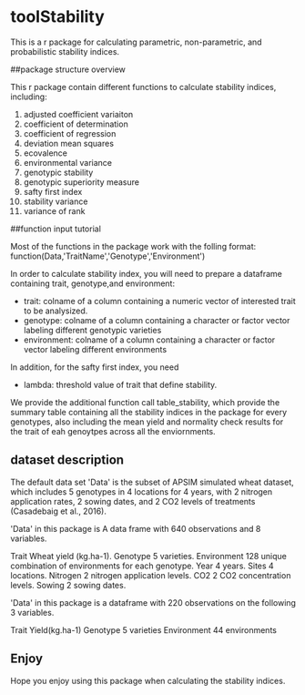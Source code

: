# toolStability
This is a r package for calculating parametric, non-parametric, and probabilistic stability indices.

##package structure overview

This r package contain different functions to calculate stability indices, including:

 1.  adjusted coefficient variaiton
 2.  coefficient of determination
 3.  coefficient of regression
 4.  deviation mean squares
 5.  ecovalence
 6.  environmental variance
 7.  genotypic stability
 8.  genotypic superiority measure
 9. safty first index
 10. stability variance
 11. variance of rank


##function input tutorial

Most of the functions in the package work with the folling format: 
function(Data,'TraitName','Genotype','Environment')

In order to calculate stability index, you will need to prepare a dataframe containing trait, genotype,and environment:
  * trait:       colname of a column containing a numeric vector of interested trait to be analysized.
  * genotype:    colname of a column containing a character or factor vector labeling different genotypic varieties
  * environment: colname of a column containing a character or factor vector labeling different environments
  
In addition, for the safty first index, you need  
  * lambda:      threshold value of trait that define stability. 


We provide the additional function call table_stability, which provide the summary table containing all the stability indices
in the package for every genotypes, also including the mean yield and normality check results for the trait of eah genoytpes 
across all the enviornments.  

## dataset description
The default data set 'Data' is the subset of APSIM simulated wheat dataset, which includes 5 genotypes in 4 locations for 4 years, with 2 nitrogen application rates, 2 sowing dates, and 2 CO2 levels of treatments (Casadebaig et al., 2016).

'Data' in this package is A data frame with 640 observations and 8 variables.

Trait            Wheat yield (kg.ha-1). 
Genotype     5   varieties.
Environment  128 unique combination of environments for each genotype.
Year         4   years.
Sites        4   locations.
Nitrogen     2   nitrogen application levels.
CO2          2   CO2 concentration levels.
Sowing       2   sowing dates.

'Data' in this package is a dataframe with 220 observations on the following 3 variables.

Trait        Yield(kg.ha-1) 
Genotype     5 varieties
Environment  44 environments

## Enjoy
Hope you enjoy using this package when calculating the stability indices.

